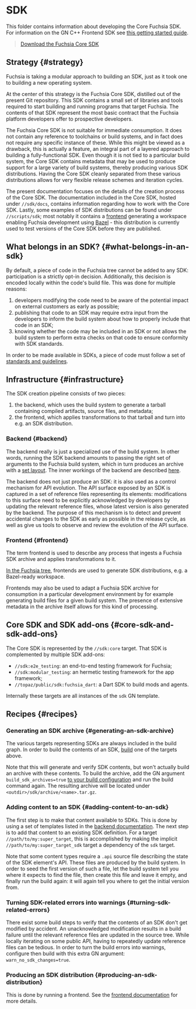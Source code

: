 # SDK

This folder contains information about developing the Core Fuchsia SDK.
For information on the GN C++ Frontend SDK see [this getting started guide](/docs/development/sdk/gn).

> [Download the Fuchsia Core SDK](download.md)


## Strategy {#strategy}

Fuchsia is taking a modular approach to building an SDK, just as it took one to
building a new operating system.

At the center of this strategy is the Fuchsia Core SDK, distilled out of the
present Git repository.
This SDK contains a small set of libraries and tools required to start building
and running programs that target Fuchsia.
The contents of that SDK represent the most basic contract that the Fuchsia
platform developers offer to prospective developers.

The Fuchsia Core SDK is not suitable for immediate consumption.
It does not contain any reference to toolchains or build systems, and in fact
does not require any specific instance of these.
While this might be viewed as a drawback, this is actually a feature, an
integral part of a layered approach to building a fully-functional SDK.
Even though it is not tied to a particular build system, the Core SDK contains
metadata that may be used to produce support for a large variety of build
systems, thereby producing various SDK distributions.
Having the Core SDK cleanly separated from these various distributions allows
for very flexible release schemes and iteration cycles.

The present documentation focuses on the details of the creation process of the
Core SDK.
The documentation included in the Core SDK, hosted under `//sdk/docs`, contains
information regarding how to work with the Core SDK.
Lastly, some examples of SDK distributions can be found under `//scripts/sdk`;
most notably it contains a [frontend](#frontend) generating a workspace
enabling Fuchsia development using [Bazel][bazel] - this distribution is
currently used to test versions of the Core SDK before they are published.


## What belongs in an SDK? {#what-belongs-in-an-sdk}

By default, a piece of code in the Fuchsia tree cannot be added to any SDK:
participation is a strictly opt-in decision. Additionally, this decision is
encoded locally within the code's build file. This was done for multiple
reasons:

1. developers modifying the code need to be aware of the potential impact on
   external customers as early as possible;
1. publishing that code to an SDK may require extra input from the developers to
   inform the build system about how to properly include that code in an SDK;
1. knowing whether the code may be included in an SDK or not allows the build
   system to perform extra checks on that code to ensure conformity with SDK
   standards.

In order to be made available in SDKs, a piece of code must follow a set of
[standards and guidelines](standards.md).


## Infrastructure {#infrastructure}

The SDK creation pipeline consists of two pieces:

1. the backend, which uses the build system to generate a tarball containing
   compiled artifacts, source files, and metadata;
1. the frontend, which applies transformations to that tarball and turn into
   e.g. an SDK distribution.

### Backend {#backend}

The backend really is just a specialized use of the build system. In other
words, running the SDK backend amounts to passing the right set of arguments to
the Fuchsia build system, which in turn produces an archive with a
[set layout](layout.md).
The inner workings of the backend are described [here][backend].

The backend does not just produce an SDK: it is also used as a control mechanism
for API evolution. The API surface exposed by an SDK is captured in a set of
reference files representing its elements: modifications to this surface need to
be explicitly acknowledged by developers by updating the relevant reference
files, whose latest version is also generated by the backend. The purpose of
this mechanism is to detect and prevent accidental changes to the SDK as early
as possible in the release cycle, as well as give us tools to observe and review
the evolution of the API surface.

### Frontend {#frontend}

The term frontend is used to describe any process that ingests a Fuchsia SDK
archive and applies transformations to it.

[In the Fuchsia tree][frontends], frontends are used to generate SDK
distributions, e.g. a Bazel-ready workspace.

Frontends may also be used to adapt a Fuchsia SDK archive for consumption in a
particular development environment by for example generating build files for a
given build system. The presence of extensive metadata in the archive itself
allows for this kind of processing.


## Core SDK and SDK add-ons {#core-sdk-and-sdk-add-ons}

The Core SDK is represented by the `//sdk:core` target.
That SDK is complemented by multiple SDK add-ons:

- `//sdk:e2e_testing`: an end-to-end testing framework for Fuchsia;
- `//sdk:modular_testing`: an hermetic testing framework for the app framework;
- `//topaz/public/sdk:fuchsia_dart`: a Dart SDK to build mods and agents.

Internally these targets are all instances of the `sdk` GN template.


## Recipes {#recipes}

### Generating an SDK archive {#generating-an-sdk-archive}

The various targets representing SDKs are always included in the build graph.
In order to build the contents of an SDK, [build][fx-build-target] one of the
targets above.

Note that this will generate and verify SDK contents, but won't actually build
an archive with these contents.
To build the archive, add the GN argument `build_sdk_archives=true` [to your
build configuration][fx-config] and run the build command again.
The resulting archive will be located under
`<outdir>/sdk/archive/<name>.tar.gz`.

### Adding content to an SDK {#adding-content-to-an-sdk}

The first step is to make that content available to SDKs. This is done by using
a set of templates listed in the [backend documentation][backend].
The next step is to add that content to an existing SDK definition. For a target
`//path/to/my:super_target`, this is accomplished by making the implicit
`//path/to/my:super_target_sdk` target a dependency of the `sdk` target.

Note that some content types require a `.api` source file describing the state
of the SDK element's API.
These files are produced by the build system.
In order to seed the first version of such a file, let the build system tell you
where it expects to find the file, then create this file and leave it empty,
and finally run the build again: it will again tell you where to get the initial
version from.

### Turning SDK-related errors into warnings {#turning-sdk-related-errors}

There exist some build steps to verify that the contents of an SDK don't get
modified by accident. An unacknowledged modification results in a build failure
until the relevant reference files are updated in the source tree.
While locally iterating on some public API, having to repeatedly update
reference files can be tedious. In order to turn the build errors into warnings,
configure then build with this extra GN argument: `warn_no_sdk_changes=true`.

### Producing an SDK distribution {#producing-an-sdk-distribution}

This is done by running a frontend. See the [frontend documentation][frontends]
for more details.


[backend]: /build/sdk/README.md
[frontends]: /scripts/sdk/README.md
[bazel]: https://bazel.build/
[fx-config]: /docs/development/workflows/fx.md#configure-a-build
[fx-build-target]: /docs/development/workflows/fx.md#building-a-specific-target
